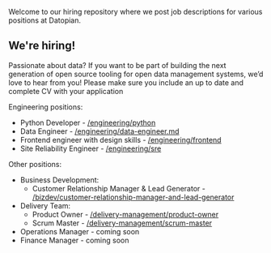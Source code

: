 Welcome to our hiring repository where we post job descriptions for various positions at Datopian.

## We're hiring!

Passionate about data? If you want to be part of building the next generation of open source tooling for open data management systems, we’d love to hear from you! Please make sure you include an up to date and complete CV with your application

Engineering positions:

- Python Developer - [/engineering/python](/engineering/python-developer-general.md)
- Data Engineer - [/engineering/data-engineer.md](/engineering/data-engineer.md)
- Frontend engineer with design skills - [/engineering/frontend](/engineering/frontend.md)
- Site Reliability Engineer - [/engineering/sre](/engineering/sre.md)

Other positions:

- Business Development:
  - Customer Relationship Manager & Lead Generator - [/bizdev/customer-relationship-manager-and-lead-generator](bizdev/customer-relationship-mamager-and-lead-generator.md)
- Delivery Team:
  - Product Owner - [/delivery-management/product-owner](delivery-management/product-owner.md)
  - Scrum Master - [/delivery-management/scrum-master](delivery-management/scrum-master.md)
- Operations Manager - coming soon
- Finance Manager - coming soon
